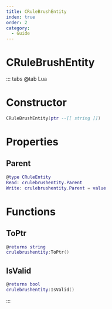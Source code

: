 ```yaml
---
title: CRuleBrushEntity
index: true
order: 2
category:
  - Guide
---
```


# CRuleBrushEntity

::: tabs
@tab Lua
# Constructor
```lua
CRuleBrushEntity(ptr --[[ string ]])
```
# Properties
## Parent 
```lua
@type CRuleEntity
Read: crulebrushentity.Parent
Write: crulebrushentity.Parent = value
```
# Functions
## ToPtr
```lua
@returns string
crulebrushentity:ToPtr()
```
## IsValid
```lua
@returns bool
crulebrushentity:IsValid()
```

:::